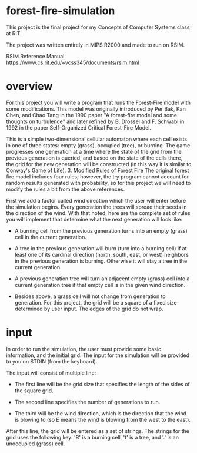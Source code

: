 ﻿# forest-fire-simulation

This project is the final project for my Concepts of Computer Systems class at RIT.

The project was written entirely in MIPS R2000 and made to run on RSIM.

RSIM Reference Manual: https://www.cs.rit.edu/~vcss345/documents/rsim.html

# overview

For this project you will write a program that runs the Forest-Fire model with some modifications. This model was originally introduced by Per Bak, Kan Chen, and Chao Tang in the 1990 paper "A forest-fire model and some thoughts on turbulence" and later refined by B. Drossel and F. Schwabl in 1992 in the paper Self-Organized Critical Forest-Fire Model.

This is a simple two-dimensional cellular automaton where each cell exists in one of three states: empty (grass), occupied (tree), or burning. The game progresses one generation at a time where the state of the grid from the previous generation is queried, and based on the state of the cells there, the grid for the new generation will be constructed (in this way it is similar to Conway's Game of Life).
3. Modified Rules of Forest Fire
The original forest fire model includes four rules; however, the try program cannot account for random results generated with probability, so for this project we will need to modify the rules a bit from the above references.

First we add a factor called wind direction which the user will enter before the simulation begins. Every generation the trees will spread their seeds in the direction of the wind. With that noted, here are the complete set of rules you will implement that determine what the next generation will look like:

* A burning cell from the previous generation turns into an empty (grass) cell in the current generation.

* A tree in the previous generation will burn (turn into a burning cell) if at least one of its cardinal direction (north, south, east, or west) neighbors in the previous generation is burning. Otherwise it will stay a tree in the current generation.

* A previous generation tree will turn an adjacent empty (grass) cell into a current generation tree if that empty cell is in the given wind direction.

* Besides above, a grass cell will not change from generation to generation.
For this project, the grid will be a square of a fixed size determined by user input. The edges of the grid do not wrap.

# input

In order to run the simulation, the user must provide some basic information, and the initial grid. The input for the simulation will be provided to you on STDIN (from the keyboard). 

The input will consist of multiple line:

 * The first line will be the grid size that specifies the length of the sides of the square grid.

 * The second line specifies the number of generations to run.

 * The third will be the wind direction, which is the direction that the wind is blowing to (so E means the wind is blowing from the west to the east).
 
After this line, the grid will be entered as a set of strings. The strings for the grid uses the following key: 'B' is a burning cell, 't' is a tree, and '.' is an unoccupied (grass) cell.
